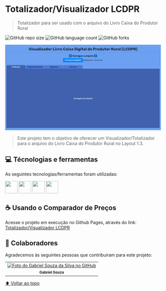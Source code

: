 # Totalizador/Visualizador LCDPR
>Totalizador para ser usado com o arquivo do Livro Caixa do Produtor Rural

![GitHub repo size](https://img.shields.io/github/repo-size/gabrielsouzas/totalizador-lcdpr?style=for-the-badge)
![GitHub language count](https://img.shields.io/github/languages/count/gabrielsouzas/totalizador-lcdpr?style=for-the-badge)
![GitHub forks](https://img.shields.io/github/forks/gabrielsouzas/totalizador-lcdpr?style=for-the-badge)

<img src="./javascript/print/print_totalizador_lcdpr.png" alt="Print Screen">

> Este projeto tem o objetivo de oferecer um Visualizador/Totalizador para o arquivo do Livro Caixa do Produtor Rural no Layout 1.3.

## 💻 Técnologias e ferramentas

As seguintes tecnologias/ferramentas foram utilizadas:

<img src="https://cdn.jsdelivr.net/gh/devicons/devicon/icons/vscode/vscode-original-wordmark.svg" width="40" height="40"/> <img src="https://cdn.jsdelivr.net/gh/devicons/devicon/icons/html5/html5-original-wordmark.svg" width="40" height="40"/> <img src="https://cdn.jsdelivr.net/gh/devicons/devicon/icons/css3/css3-original-wordmark.svg" width="40" height="40"/> <img src="https://cdn.jsdelivr.net/gh/devicons/devicon/icons/javascript/javascript-original.svg" width="40" height="40"/>


## ☕ Usando o Comparador de Preços

Acesse o projeto em execução no Github Pages, através do link: [Totalizador/Visualizador LCDPR](https://gabrielsouzas.github.io/totalizador-lcdpr/)

## 🤝 Colaboradores

Agradecemos às seguintes pessoas que contribuíram para este projeto:

<table>
  <tr>
    <td align="center">
      <a href="#">
        <img src="https://avatars.githubusercontent.com/u/104937852?v=4" width="100px;" alt="Foto do Gabriel Souza da Silva no GitHub"/><br>
        <sub>
          <b>Gabriel Souza</b>
        </sub>
      </a>
    </td>
  </tr>
</table>


[⬆ Voltar ao topo](#totalizador-lcdpr)<br>
